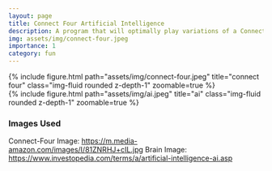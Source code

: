 ```yaml
---
layout: page
title: Connect Four Artificial Intelligence 
description: A program that will optimally play variations of a Connect Four game against you using AI algorithms learned in CS 383
img: assets/img/connect-four.jpeg
importance: 1
category: fun
---
```


<div class="row">
    <div class="col-sm mt-3 mt-md-0">
        {% include figure.html path="assets/img/connect-four.jpeg" title="connect four" class="img-fluid rounded z-depth-1" zoomable=true %}
    </div>
    <div class="col-sm mt-3 mt-md-0">
        {% include figure.html path="assets/img/ai.jpeg" title="ai" class="img-fluid rounded z-depth-1" zoomable=true %}
    </div>
</div>



### Images Used

Connect-Four Image: https://m.media-amazon.com/images/I/81ZNRHJ+cIL.jpg
Brain Image: https://www.investopedia.com/terms/a/artificial-intelligence-ai.asp

